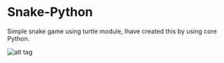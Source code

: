 # Snake-Python 
Simple snake game using turtle  module, Ihave created this by using core Python.

![alt tag](http://i.imgur.com/KIxtK1M.png)
